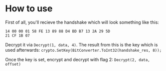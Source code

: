 # How to use

First of all, you'll recieve the handshake which will look something like this:
```
14 00 00 01 58 FE 13 89 88 D4 BD B7 13 2A 29 5D
21 CF 1B 07 
```

Decrypt it via `Decrypt(1, data, 4)`.
The result from this is the key which is used afterwards:
`crypto.SetKey(BitConverter.ToInt32(handshake_res, 8));`

Once the key is set, encrypt and decrypt with flag 2:
 `Decrypt(2, data, offset)`
